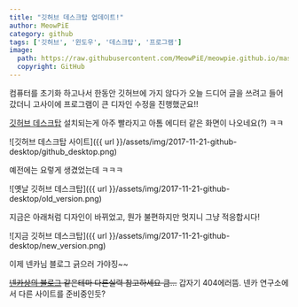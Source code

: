```yaml
---
title: "깃허브 데스크탑 업데이트!"
author: MeowPiE
category: github
tags: ['깃허브', '윈도우', '데스크탑', '프로그램']
image:
  path: https://raw.githubusercontent.com/MeowPiE/meowpie.github.io/master/assets/img/octocat.png
  copyright: GitHub
---
```


컴퓨터를 초기화 하고나서 한동안 깃허브에 가지 않다가 오늘 드디어 글을 쓰려고 들어갔더니 고사이에 프로그램이 큰 디자인 수정을 진행했군요!!

[깃허브 데스크탑](https://desktop.github.com/) 설치되는게 아주 빨라지고 아톰 에디터 같은 화면이 나오네요(?) ㅋㅋ

![깃허브 데스크탑 사이트]({{ url }}/assets/img/2017-11-21-github-desktop/github_desktop.png)

예전에는 요렇게 생겼었는데 ㅋㅋㅋ

![옛날 깃허브 데스크탑]({{ url }}/assets/img/2017-11-21-github-desktop/old_version.png)

지금은 아래처럼 디자인이 바뀌었고, 뭔가 불편하지만 멋지니 그냥 적응합시다!

![지금 깃허브 데스크탑]({{ url }}/assets/img/2017-11-21-github-desktop/new_version.png)

이제 넨카님 블로그 긁으러 가야징~~

~~[넨카상의 블로그](https://nenkalab.github.io/nenkalab/) 같은테마 다른실력 참고하세요 큼...~~ 갑자기 404에러뜸. 넨카 연구소에서 다른 사이트를 준비중인듯?
